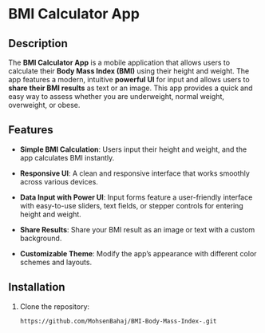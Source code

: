 # BMI Calculator App

## Description
The **BMI Calculator App** is a mobile application that allows users to calculate their **Body Mass Index (BMI)** using their height and weight. The app features a modern, intuitive **powerful UI** for input and allows users to **share their BMI results** as text or an image. This app provides a quick and easy way to assess whether you are underweight, normal weight, overweight, or obese.

## Features
- **Simple BMI Calculation**: Users input their height and weight, and the app calculates BMI instantly.
- **Responsive UI**: A clean and responsive interface that works smoothly across various devices.
- **Data Input with Power UI**: Input forms feature a user-friendly interface with easy-to-use sliders, text fields, or stepper controls for entering height and weight.
- **Share Results**: Share your BMI result as an image or text with a custom background.

- **Customizable Theme**: Modify the app’s appearance with different color schemes and layouts.

## Installation

1. Clone the repository:
   ```bash
   https://github.com/MohsenBahaj/BMI-Body-Mass-Index-.git
